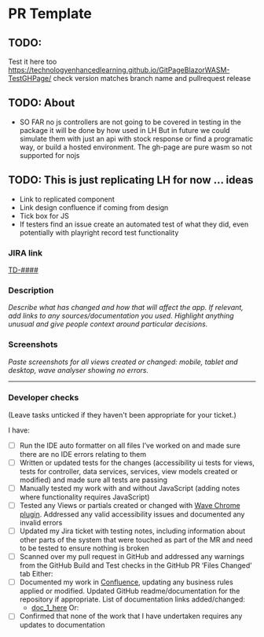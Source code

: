 # PR Template

## TODO:
Test it here too
https://technologyenhancedlearning.github.io/GitPageBlazorWASM-TestGHPage/
check version matches branch name and pullrequest release

## TODO: About
- SO FAR no js controllers are not going to be covered in testing in the package it will be done by how used in LH
But in future we could simulate them with just an api with stock response or find a programatic way, or build a hosted environment.
The gh-page are pure wasm so not supported for nojs

## TODO: This is just replicating LH for now ... ideas
- Link to replicated component
- Link design confluence if coming from design
- Tick box for JS
- If testers find an issue create an automated test of what they did, even potentially with playright record test functionality


### JIRA link
[TD-####](https://hee-tis.atlassian.net/browse/TD-####)

### Description
_Describe what has changed and how that will affect the app. If relevant, add links to any sources/documentation you used. Highlight anything unusual and give people context around particular decisions._

### Screenshots
_Paste screenshots for all views created or changed: mobile, tablet and desktop, wave analyser showing no errors._

-----
### Developer checks
(Leave tasks unticked if they haven't been appropriate for your ticket.)

I have:
- [ ] Run the IDE auto formatter on all files I’ve worked on and made sure there are no IDE errors relating to them
- [ ] Written or updated tests for the changes (accessibility ui tests for views, tests for controller, data services, services, view models created or modified) and made sure all tests are passing
- [ ] Manually tested my work with and without JavaScript (adding notes where functionality requires JavaScript)
- [ ] Tested any Views or partials created or changed with [Wave Chrome plugin](https://chrome.google.com/webstore/detail/wave-evaluation-tool/jbbplnpkjmmeebjpijfedlgcdilocofh/related). Addressed any valid accessibility issues and documented any invalid errors
- [ ] Updated my Jira ticket with testing notes, including information about other parts of the system that were touched as part of the MR and need  to be tested to ensure nothing is broken
- [ ] Scanned over my pull request in GitHub and addressed any warnings from the GitHub Build and Test checks in the GitHub PR ‘Files Changed’ tab
Either:
- [ ] Documented my work in [Confluence](https://hee-tis.atlassian.net/wiki/spaces/TP/pages/3461087233/Development), updating any business rules applied or modified. Updated GitHub readme/documentation for the repository if appropriate. List of documentation links added/changed:
  - [doc_1_here](link_1_here)
Or:
- [ ] Confirmed that none of the work that I have undertaken requires any updates to documentation